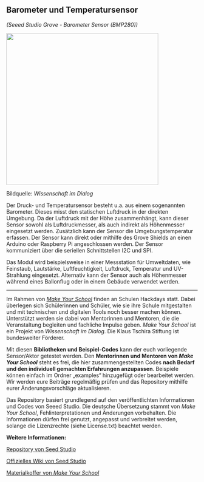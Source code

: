 Barometer und Temperatursensor
----
*(Seeed Studio Grove - Barometer Sensor (BMP280))*

<img src=https://www.makeyourschool.de/wp-content/uploads/2018/08/7_barometer-und-temperatursensor-1024x1024.jpg width=400px>

Bildquelle: *Wissenschaft im Dialog*

Der Druck- und Temperatursensor besteht u.a. aus einem sogenannten Barometer. Dieses misst den statischen Luftdruck in der direkten Umgebung. Da der Luftdruck mit der Höhe zusammenhängt, kann dieser Sensor sowohl als Luftdruckmesser, als auch indirekt als Höhenmesser eingesetzt werden. Zusätzlich kann der Sensor die Umgebungstemperatur erfassen. Der Sensor kann direkt oder mithilfe des Grove Shields an einen Arduino oder Raspberry Pi angeschlossen werden. Der Sensor kommuniziert über die seriellen Schnittstellen I2C und SPI.

Das Modul wird beispielsweise in einer Messstation für Umweltdaten, wie Feinstaub, Lautstärke, Luftfeuchtigkeit, Luftdruck, Temperatur und UV-Strahlung eingesetzt. Alternativ kann der Sensor auch als Höhenmesser während eines Ballonflug oder in einem Gebäude verwendet werden.

----

Im Rahmen von [*Make Your School*](https://www.makeyourschool.de/) finden an Schulen Hackdays statt. Dabei überlegen sich Schülerinnen und Schüler, wie sie ihre Schule mitgestalten und mit technischen und digitalen Tools noch besser machen können. Unterstützt werden sie dabei von Mentorinnen und Mentoren, die die Veranstaltung begleiten und fachliche Impulse geben. *Make Your School* ist ein Projekt von *Wissenschaft im Dialog*. Die Klaus Tschira Stiftung ist bundesweiter Förderer.

Mit diesen **Bibliotheken und Beispiel-Codes** kann der euch vorliegende Sensor/Aktor getestet werden. Den **Mentorinnen und Mentoren von *Make Your School*** steht es frei, die hier zusammengestellten Codes **nach Bedarf und den individuell gemachten Erfahrungen anzupassen**. Beispiele können einfach im Ordner „examples“ hinzugefügt oder bearbeitet werden. Wir werden eure Beiträge regelmäßig prüfen und das Repository mithilfe eurer Änderungsvorschläge aktualisieren.

Das Repository basiert grundlegend auf den veröffentlichten Informationen und Codes von Seeed Studio. Die deutsche Übersetzung stammt von *Make Your School*, Fehlinterpretationen und Änderungen vorbehalten. Die Informationen dürfen frei genutzt, angepasst und verbreitet werden, solange die Lizenzrechte (siehe License.txt) beachtet werden.


**Weitere Informationen:**

[Repository von Seed Studio](https://github.com/Seeed-Studio/Grove_Barometer_Sensor)

[Offizielles Wiki von Seed Studio](http://wiki.seeedstudio.com/Grove-Barometer_Sensor-BMP280/)

[Materialkoffer von *Make Your School*](https://www.makeyourschool.de/material/druck-und-temperatursensor/)
